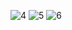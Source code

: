 ![4](https://github.com/Firatalbayati/React/assets/47159612/7f62b23e-3685-48d6-a5c0-6736e8d3af2a)
![5](https://github.com/Firatalbayati/React/assets/47159612/5d2861a4-d054-420d-a7af-0d559fab0156)
![6](https://github.com/Firatalbayati/React/assets/47159612/8c7546fd-f31c-4b91-8ea2-8441ed31a221)
